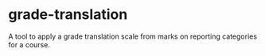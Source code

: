 # grade-translation
A tool to apply a grade translation scale from marks on reporting categories for a course.

